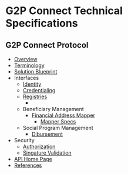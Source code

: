 # G2P Connect Technical Specifications

## G2P Connect Protocol
* [Overview](./Home.md)
* [Terminology](./Terminology.md)
* [Solution Blueprint](./Blueprint.md)
* Interfaces
    * [Identity](./Identity.md)
    * [Credentialing](./Credentialing.md)
    * [Registries](./Registry.md)
        * <!-- * Civil Registry -->
        <!-- * Functional Registry -->
        <!-- * Social Regisry -->
    * Beneficiary Management
         * [Financial Address Mapper](MapperArchitecture.md)
            * [Mapper Specs](./MapperSpecs.md)
        <!-- * Registration -->
        <!-- * Assess -->
        <!-- * Enroll -->
    * Social Program Management
        * [Dibursement](./Disbursement.md)
        <!-- * Program Management -->
        <!-- * Eligibility Rules -->
    <!-- * Telemetry Events -->
    <!-- * Grievance Mgmt -->
* Security
    * [Authorization](./Authorization.md)
    * [Singature Validation](./SignatureValidation.md)
* [API Home Page](https://g2p-connect.github.io/specs/)
* [References](./References.md)